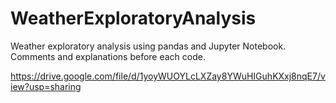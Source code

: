 # WeatherExploratoryAnalysis
Weather exploratory analysis using pandas and Jupyter Notebook. Comments and explanations before each code. 

https://drive.google.com/file/d/1yoyWUOYLcLXZay8YWuHIGuhKXxj8nqE7/view?usp=sharing
